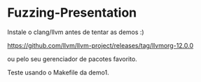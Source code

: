 # Fuzzing-Presentation

Instale o clang/llvm antes de tentar as demos :)

https://github.com/llvm/llvm-project/releases/tag/llvmorg-12.0.0

ou pelo seu gerenciador de pacotes favorito.

Teste usando o Makefile da demo1.
